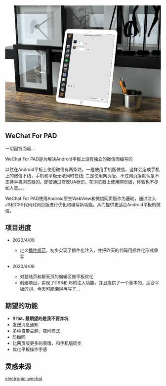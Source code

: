 ![示意图](sc2.jpg)

## WeChat For PAD
一切因穷而起...

WeChat For PAD是为解决Android平板上没有独立的微信而编写的

以往在Android平板上使用微信有两条路，一是使用手机版微信，这样会造成手机上的微信下线，手机和平板无法同时在线; 二是使用网页版，不过网页版默认是不支持手机浏览器的。即使通过修改UA标识，在浏览器上使用网页版，体验也不尽如人意。。。

WeChat For PAD使用Android原生WebView和微信网页版作为基础，通过注入JS和CSS代码对网页版进行优化和编写新功能，从而提供更适合Android平板的微信。

## 项目进度
- 2020/4/09  
    + 定义[插件规范](./PluginDoc.md)，初步实现了插件化注入，并把昨天的代码用插件化形式重写

- 2020/4/08  
    + 对登陆页和聊天页的编辑区做平板优化  
    + 创建项目，实现了CSS和JS的注入功能，并且提供了一个基本的，适合平板的UI，今天可能懒得再写了...  

## 期望的功能
- **!!!1st. 最期望的是我不要弃坑**
- 发送消息通知
- 多种自带主题、夜间模式
- 防撤回
- 比网页版更多的表情，和手机版同步
- 优化平板操作手感

## 灵感来源
[electronic-wechat](https://github.com/geeeeeeeeek/electronic-wechat/)
